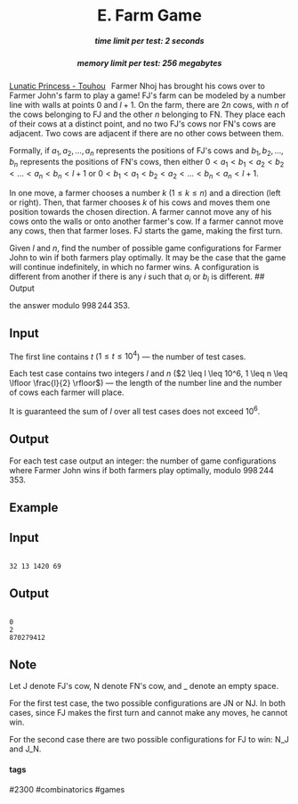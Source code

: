 <h1 style='text-align: center;'> E. Farm Game</h1>

<h5 style='text-align: center;'>time limit per test: 2 seconds</h5>
<h5 style='text-align: center;'>memory limit per test: 256 megabytes</h5>

[Lunatic Princess - Touhou](https://soundcloud.com/p92402/kaguyas-theme-lunatic-princess)⠀Farmer Nhoj has brought his cows over to Farmer John's farm to play a game! FJ's farm can be modeled by a number line with walls at points $0$ and $l + 1$. On the farm, there are $2n$ cows, with $n$ of the cows belonging to FJ and the other $n$ belonging to FN. They place each of their cows at a distinct point, and no two FJ's cows nor FN's cows are adjacent. Two cows are adjacent if there are no other cows between them. 

Formally, if $a_1, a_2, \ldots, a_n$ represents the positions of FJ's cows and $b_1, b_2, \ldots, b_n$ represents the positions of FN's cows, then either $0 < a_1 < b_1 < a_2 < b_2 < \ldots < a_n < b_n < l + 1$ or $0 < b_1 < a_1 < b_2 < a_2 < \ldots < b_n < a_n < l + 1$.

In one move, a farmer chooses a number $k$ $(1 \leq k \leq n)$ and a direction (left or right). Then, that farmer chooses $k$ of his cows and moves them one position towards the chosen direction. A farmer cannot move any of his cows onto the walls or onto another farmer's cow. If a farmer cannot move any cows, then that farmer loses. FJ starts the game, making the first turn.

Given $l$ and $n$, find the number of possible game configurations for Farmer John to win if both farmers play optimally. It may be the case that the game will continue indefinitely, in which no farmer wins. A configuration is different from another if there is any $i$ such that $a_i$ or $b_i$ is different. ## Output

 the answer modulo $998\,244\,353$.

## Input

The first line contains $t$ ($1 \leq t \leq 10^4$) — the number of test cases.

Each test case contains two integers $l$ and $n$ ($2 \leq l \leq 10^6, 1 \leq n \leq \lfloor \frac{l}{2} \rfloor$) — the length of the number line and the number of cows each farmer will place.

It is guaranteed the sum of $l$ over all test cases does not exceed $10^6$.

## Output

For each test case output an integer: the number of game configurations where Farmer John wins if both farmers play optimally, modulo $998\,244\,353$.

## Example

## Input


```

32 13 1420 69
```
## Output


```

0
2
870279412

```
## Note

Let J denote FJ's cow, N denote FN's cow, and _ denote an empty space.

For the first test case, the two possible configurations are JN or NJ. In both cases, since FJ makes the first turn and cannot make any moves, he cannot win.

For the second case there are two possible configurations for FJ to win: N_J and J_N.



#### tags 

#2300 #combinatorics #games 